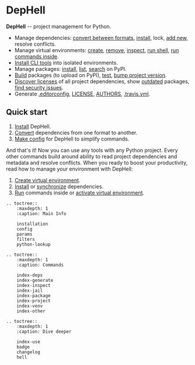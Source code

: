 # DepHell

**DepHell** -- project management for Python.

+ Manage dependencies: [convert between formats](cmd-deps-convert), [install](cmd-deps-install), lock, [add new](cmd-deps-add), resolve conflicts.
+ Manage virtual environments: [create](cmd-venv-create), [remove](cmd-venv-destroy), [inspect](cmd-inspect-venv), [run shell](cmd-venv-shell), [run commands inside](cmd-venv-run).
+ [Install CLI tools](cmd-jail-install) into isolated environments.
+ Manage packages: [install](cmd-package-install), [list](cmd-package-list), [search](cmd-package-search) on PyPI.
+ [Build](cmd-project-build) packages (to upload on PyPI), [test](cmd-project-test), [bump project version](cmd-project-bump).
+ [Discover licenses](cmd-deps-licenses) of all project dependencies, show [outdated](cmd-deps-outdated) packages, [find security issues](cmd-deps-audit).
+ Generate [.editorconfig](cmd-generate-editorconfig), [LICENSE](cmd-generate-license), [AUTHORS](cmd-generate-authors), [.travis.yml](cmd-generate-travis).

## Quick start

1. [Install](installation) DepHell.
1. [Convert](cmd-deps-convert) dependencies from one format to another.
1. [Make config](config) for DepHell to simplify commands.

And that's it! Now you can use any tools with any Python project. Every other commands build around ability to read project dependencies and metadata and resolve conflicts. When you ready to boost your productivity, read how to manage your environment with DepHell:

1. [Create virtual environment](cmd-venv-create).
1. [Install](cmd-deps-install) or [synchronize](cmd-deps-sync) dependencies.
1. [Run](cmd-venv-run) commands inside or [activate virtual environment](cmd-venv-shell).

```eval_rst
.. toctree::
    :maxdepth: 1
    :caption: Main Info

    installation
    config
    params
    filters
    python-lookup

.. toctree::
    :maxdepth: 1
    :caption: Commands

    index-deps
    index-generate
    index-inspect
    index-jail
    index-package
    index-project
    index-venv
    index-other

.. toctree::
    :maxdepth: 1
    :caption: Dive deeper

    index-use
    badge
    changelog
    hell
```
